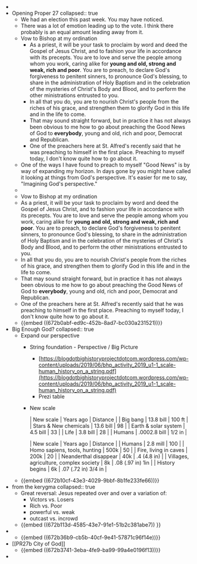 -
- Opening Proper 27
  collapsed:: true
	- We had an election this past week. You may have noticed.
	- There was a lot of emotion leading up to the vote. I think there probably is an equal amount leading away from it.
	- Vow to Bishop at my ordination
		- As a priest, it will be your task to proclaim by word and deed the Gospel of Jesus Christ, and to fashion your life in accordance with its precepts. You are to love and serve the people among whom you work, caring alike for **young and old, strong and weak, rich and poor**. You are to preach, to declare God's forgiveness to penitent sinners, to pronounce God's blessing, to share in the administration of Holy Baptism and in the celebration of the mysteries of Christ's Body and Blood, and to perform the other ministrations entrusted to you.
		- In all that you do, you are to nourish Christ's people from the riches of his grace, and strengthen them to glorify God in this life and in the life to come.
		- That may sound straight forward, but in practice it has not always been obvious to me how to go about preaching the Good News of God to **everybody**, young and old, rich and poor, Democrat and Republican.
		- One of the preachers here at St. Alfred's recently said that he was preaching to himself in the first place. Preaching to myself today, I don't know quite how to go about it.
	- One of the ways I have found to preach to myself "Good News" is by way of expanding my horizon. In days gone by you might have called it looking at things from God's perspective. It's easier for me to say, "Imagining God's perspective."
	-
	- Vow to Bishop at my ordination
	- As a priest, it will be your task to proclaim by word and deed the Gospel of Jesus Christ, and to fashion your life in accordance with its precepts. You are to love and serve the people among whom you work, caring alike for **young and old, strong and weak, rich and poor**. You are to preach, to declare God's forgiveness to penitent sinners, to pronounce God's blessing, to share in the administration of Holy Baptism and in the celebration of the mysteries of Christ's Body and Blood, and to perform the other ministrations entrusted to you.
	- In all that you do, you are to nourish Christ's people from the riches of his grace, and strengthen them to glorify God in this life and in the life to come.
	- That may sound straight forward, but in practice it has not always been obvious to me how to go about preaching the Good News of God to **everybody**, young and old, rich and poor, Democrat and Republican.
	- One of the preachers here at St. Alfred's recently said that he was preaching to himself in the first place. Preaching to myself today, I don't know quite how to go about it.
	- {{embed ((672b0abf-ed9c-452b-8ad7-bc030a231521))}}
- Big Enough God?
  collapsed:: true
	- Expand our perspective
		- String foundation - Perspective / Big Picture
			- [https://blogdotbighistoryprojectdotcom.wordpress.com/wp-content/uploads/2019/06/bhp_activity_2019_u1-1_scale-human_history_on_a_string.pdf](https://blogdotbighistoryprojectdotcom.wordpress.com/wp-content/uploads/2019/06/bhp_activity_2019_u1-1_scale-human_history_on_a_string.pdf)
			- Prezi table
		- New scale
		  
		  
		  
		  | New scale | Years ago | Distance |
		  | Big bang | 13.8 bill | 100 ft |
		  | Stars & New chemicals | 13.6 bill | 98 |
		  | Earth & solar system | 4.5 bill | 33 |
		  | Life | 3.8 bill | 28 |
		  | Humans | .0002.8 bill | 1/2 in |
		  
		  
		  
		  
		  
		  | New scale | Years ago | Distance |
		  | Humans | 2.8 mill | 100 |
		  | Homo sapiens, tools, hunting | 500k | 50 |
		  | Fire, living in caves | 200k | 20 |
		  | Neanderthal disappear | 40k | .4 (4.8 in) |
		  | Villages, agriculture, complex society | 8k | .08  (.97 in) 1in |
		  | History begins | 6k | .07 (.72 in)   3/4 in |
	- {{embed ((672b10cf-43e3-4029-9bbf-8b1fe233fe66))}}
- from the kerygma
  collapsed:: true
	- Great reversal: Jesus repeated over and over a variation of:
		- Victors vs. Losers
		- Rich vs. Poor
		- powerful vs. weak
		- outcast vs. incrowd
	- {{embed ((672b113d-4585-43e7-91e1-51b2c381abe7)) }}
-
	- {{embed ((672b36b9-cb5b-40cf-9e41-57871c96f14e))}}
- [[PR27b City of God]]
	- {{embed ((672b3741-3eba-4fe9-ba99-99a4e0196f13))}}
-
